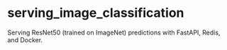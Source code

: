 # serving_image_classification
Serving ResNet50 (trained on ImageNet) predictions with FastAPI, Redis, and Docker.
